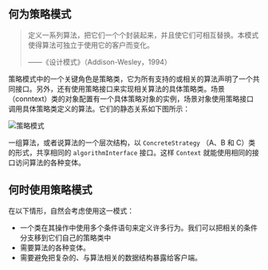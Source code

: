 ## 何为策略模式

> 定义一系列算法，把它们一个个封装起来，并且使它们可相互替换。本模式使得算法可独立于使用它的客户而变化。
>
> ——《设计模式》（Addison-Wesley，1994）

策略模式中的一个关键角色是策略类，它为所有支持的或相关的算法声明了一个共同接口。另外，还有使用策略接口来实现相关算法的具体策略类。场景（conntext）类的对象配置有一个具体策略对象的实例，场景对象使用策略接口调用具体策略类定义的算法。它们的静态关系如下图所示：

![策略模式](https://blog-andy0570-1256077835.cos.ap-shanghai.myqcloud.com/site_Images/175904.png)

一组算法，或者说算法的一个层次结构，以 `ConcreteStrategy` （A、B 和 C）类的形式，共享相同的 `algorithmInterface` 接口。这样 `Context` 就能使用相同的接口访问算法的各种变体。 



## 何时使用策略模式

在以下情形，自然会考虑使用这一模式：

* 一个类在其操作中使用多个条件语句来定义许多行为。我们可以把相关的条件分支移到它们自己的策略类中
* 需要算法的各种变体。
* 需要避免把复杂的、与算法相关的数据结构暴露给客户端。

